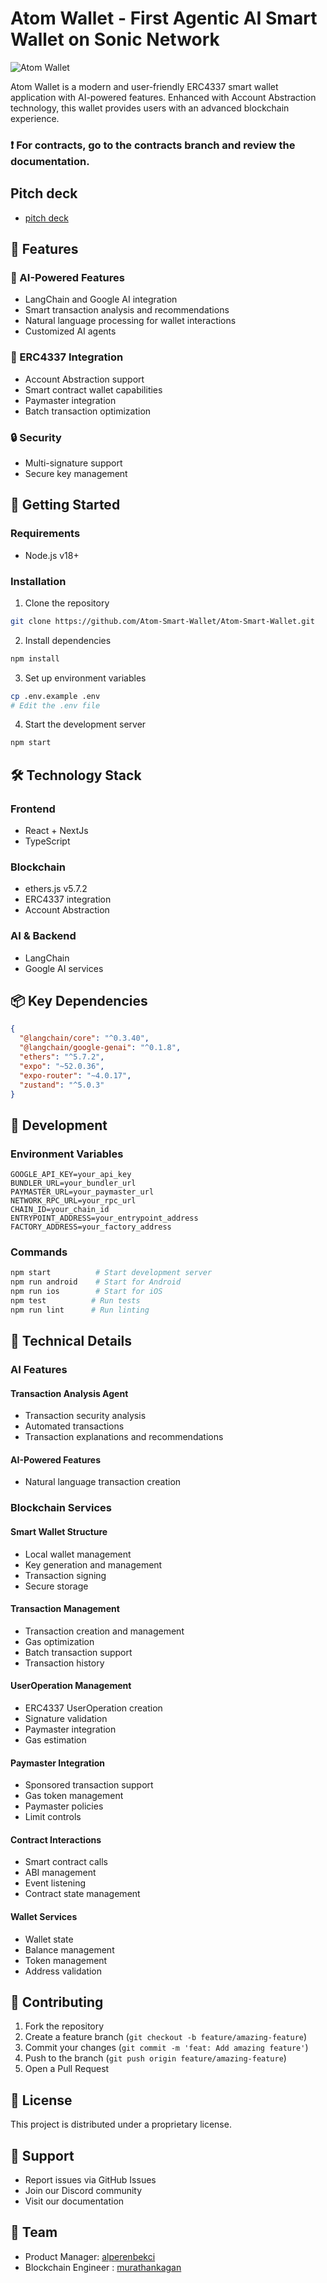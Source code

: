# Atom Wallet - First Agentic AI Smart Wallet on Sonic Network

![Atom Wallet](assets/images/banner.png)

Atom Wallet is a modern and user-friendly ERC4337 smart wallet application with AI-powered features. Enhanced with Account Abstraction technology, this wallet provides users with an advanced blockchain experience.

### ❗ For contracts, go to the contracts branch and review the documentation.

## Pitch deck

- [pitch deck](https://drive.google.com/file/d/1N1-ZwY1INrscPt2j_V2zwVG1bx1hJHiK/view?usp=sharing)

## 🌟 Features

### 🤖 AI-Powered Features

- LangChain and Google AI integration
- Smart transaction analysis and recommendations
- Natural language processing for wallet interactions
- Customized AI agents

### 💼 ERC4337 Integration

- Account Abstraction support
- Smart contract wallet capabilities
- Paymaster integration
- Batch transaction optimization

### 🔒 Security

- Multi-signature support
- Secure key management

## 🚀 Getting Started

### Requirements

- Node.js v18+

### Installation

1. Clone the repository

```bash
git clone https://github.com/Atom-Smart-Wallet/Atom-Smart-Wallet.git
```

2. Install dependencies

```bash
npm install
```

3. Set up environment variables

```bash
cp .env.example .env
# Edit the .env file
```

4. Start the development server

```bash
npm start
```

## 🛠 Technology Stack

### Frontend

- React + NextJs
- TypeScript

### Blockchain

- ethers.js v5.7.2
- ERC4337 integration
- Account Abstraction

### AI & Backend

- LangChain
- Google AI services


## 📦 Key Dependencies

```json
{
  "@langchain/core": "^0.3.40",
  "@langchain/google-genai": "^0.1.8",
  "ethers": "^5.7.2",
  "expo": "~52.0.36",
  "expo-router": "~4.0.17",
  "zustand": "^5.0.3"
}
```

## 🔧 Development

### Environment Variables

```env
GOOGLE_API_KEY=your_api_key
BUNDLER_URL=your_bundler_url
PAYMASTER_URL=your_paymaster_url
NETWORK_RPC_URL=your_rpc_url
CHAIN_ID=your_chain_id
ENTRYPOINT_ADDRESS=your_entrypoint_address
FACTORY_ADDRESS=your_factory_address
```

### Commands

```bash
npm start          # Start development server
npm run android    # Start for Android
npm run ios        # Start for iOS
npm test          # Run tests
npm run lint      # Run linting
```


## 🔬 Technical Details

### AI Features

#### Transaction Analysis Agent

  - Transaction security analysis
  - Automated transactions
  - Transaction explanations and recommendations

#### AI-Powered Features

- Natural language transaction creation

### Blockchain Services

#### Smart Wallet Structure

  - Local wallet management
  - Key generation and management
  - Transaction signing
  - Secure storage

#### Transaction Management

  - Transaction creation and management
  - Gas optimization
  - Batch transaction support
  - Transaction history

#### UserOperation Management

  - ERC4337 UserOperation creation
  - Signature validation
  - Paymaster integration
  - Gas estimation

#### Paymaster Integration

  - Sponsored transaction support
  - Gas token management
  - Paymaster policies
  - Limit controls

#### Contract Interactions


  - Smart contract calls
  - ABI management
  - Event listening
  - Contract state management

#### Wallet Services

  - Wallet state
  - Balance management
  - Token management
  - Address validation


## 🤝 Contributing

1. Fork the repository
2. Create a feature branch (`git checkout -b feature/amazing-feature`)
3. Commit your changes (`git commit -m 'feat: Add amazing feature'`)
4. Push to the branch (`git push origin feature/amazing-feature`)
5. Open a Pull Request

## 📄 License

This project is distributed under a proprietary license.

## 🤝 Support

- Report issues via GitHub Issues
- Join our Discord community
- Visit our documentation

## 👥 Team

- Product Manager: [alperenbekci](https://github.com/alperenbekci)
- Blockchain Engineer  : [murathankagan](https://github.com/murathanje)

